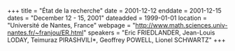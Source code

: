 +++
title = "État de la recherche"
date = 2001-12-12
enddate = 2001-12-15
dates = "December 12 - 15, 2001"
dateadded = 1999-01-01
location = "Université de Nantes, France"
webpage = "http://www.math.sciences.univ-nantes.fr/~franjou/ER.html"
speakers = "Eric FRIEDLANDER, Jean-Louis LODAY, Teimuraz PIRASHVILI*, Geoffrey POWELL, Lionel SCHWARTZ"
+++
